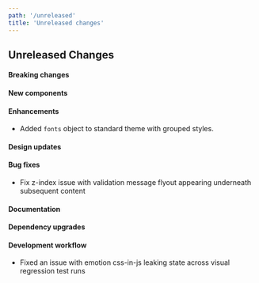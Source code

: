 ```yaml
---
path: '/unreleased'
title: 'Unreleased changes'
---
```


## Unreleased Changes

#### Breaking changes

#### New components

#### Enhancements

- Added `fonts` object to standard theme with grouped styles.

#### Design updates

#### Bug fixes

- Fix z-index issue with validation message flyout appearing underneath subsequent content

#### Documentation

#### Dependency upgrades

#### Development workflow

- Fixed an issue with emotion css-in-js leaking state across visual regression test runs

